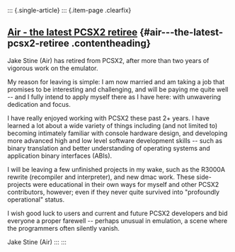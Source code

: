::: {.single-article}
::: {.item-page .clearfix}
## [Air - the latest PCSX2 retiree](/87-air-the-latest-pcsx2-retiree.html) {#air---the-latest-pcsx2-retiree .contentheading}

Jake Stine (Air) has retired from PCSX2, after more than two years of
vigorous work on the emulator.

My reason for leaving is simple: I am now married and am taking a job
that promises to be interesting and challenging, and will be paying me
quite well -- and I fully intend to apply myself there as I have here:
with unwavering dedication and focus.

I have really enjoyed working with PCSX2 these past 2+ years. I have
learned a lot about a wide variety of things including (and not limited
to) becoming intimately familiar with console hardware design, and
developing more advanced high and low level software development skills
-- such as binary translation and better understanding of operating
systems and application binary interfaces (ABIs).

I will be leaving a few unfinished projects in my wake, such as the
R3000A rewrite (recompiler and interpreter), and new dmac work. These
side-projects were educational in their own ways for myself and other
PCSX2 contributors, however; even if they never quite survived into
"profoundly operational" status.


I wish good luck to users and current and future PCSX2 developers and
bid everyone a proper farewell -- perhaps unusual in emulation, a scene
where the programmers often silently vanish.

Jake Stine (Air)
:::
:::
